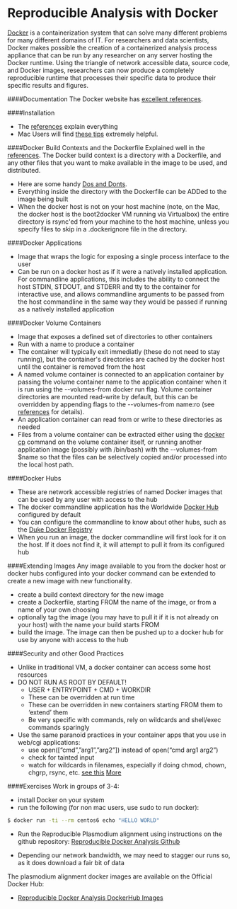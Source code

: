 Reproducible Analysis with Docker
===============================
[Docker](http://www.docker.com) is a containerization system that can solve many different problems for many different
domains of IT. For researchers and data scientists, Docker makes possible the creation of a containerized analysis
process appliance that can be run by any researcher on any server hosting the Docker runtime.  Using the triangle of
network accessible data, source code, and Docker images, researchers can now produce a completely reproducible
runtime that processes their specific data to produce their specific results and figures.

####Documentation
The Docker website has [excellent references](https://docs.docker.com/reference).

####Installation
+ The [references](https://docs.docker.com/reference/#installation) explain everything
+ Mac Users will find [these tips](http://viget.com/extend/how-to-use-docker-on-os-x-the-missing-guide) extremely helpful.

####Docker Build Contexts and the Dockerfile
Explained well in the [references](https://docs.docker.com/reference/builder/).
The Docker build context is a directory with a Dockerfile, and any other files that you want
to make available in the image to be used, and distributed.
+ Here are some handy [Dos and Donts](http://devo.ps/blog/docker-dos-and-donts/).
+ Everything inside the directory with the Dockerfile can be ADDed to the image being built
+ When the docker host is not on your host machine (note, on the Mac, the docker host is the
boot2docker VM running via Virtualbox) the entire directory is rsync'ed from your machine to the
host machine, unless you specify files to skip in a .dockerignore file in the directory.

####Docker Applications
+ Image that wraps the logic for exposing a single process interface to the user
+ Can be run on a docker host as if it were a natively installed application.  For commandline
applications, this includes the ability to connect the host STDIN, STDOUT, and STDERR and
tty to the container for interactive use, and allows commandline arguments to be passed
from the host commandline in the same way they would be passed if running as a natively
installed application

####Docker Volume Containers
+ Image that exposes a defined set of directories to other containers
+ Run with a name to produce a container
+ The container will typically exit immediatly (these do not need to stay running), but the container's directories are cached by the docker host until the container is removed from the host
+ A named volume container is connected to an application container by passing the volume container name to the application container
when it is run using the --volumes-from docker run flag.  Volume container directories are mounted read-write by default, but this can be
overridden by appending flags to the --volumes-from name:ro (see [references](https://docs.docker.com/reference/run/#volume-shared-filesystems) for details).
+ An application container can read from or write to these directories as needed
+ Files from a volume container can be extracted either using the [docker cp](https://docs.docker.com/reference/commandline/cli/#cp) command on the volume container
itself, or running another application image (possibly with /bin/bash) with the --volumes-from $name so that the files can be selectively copied and/or processed into the
local host path.

####Docker Hubs
+ These are network accessible registries of named Docker images that can be used by any user with access to the hub
+ The docker commandline application has the Worldwide [Docker Hub](https://hub.docker.com) configured by default
+ You can configure the commandline to know about other hubs, such as the [Duke Docker Registry](http://sites.duke.edu/docker/dukes-docker-image-repository/)
+ When you run an image, the docker commandline will first look for it on the host. If it does not find it, it will attempt to pull it from its configured hub

####Extending Images
Any image available to you from the docker host or docker hubs configured into your docker command can be extended to create a new image with new functionality.

+ create a build context directory for the new image
+ create a Dockerfile, starting FROM the name of the image, or from a name of your own choosing
+ optionally tag the image (you may have to pull it if it is not already on your host) with the name your build starts FROM
+ build the image.  The image can then be pushed up to a docker hub for use by anyone with access to the hub

####Security and other Good Practices
+ Unlike in traditional VM, a docker container can access some host resources
+ DO NOT RUN AS ROOT BY DEFAULT!
   +  USER + ENTRYPOINT + CMD + WORKDIR
   + These can be overridden at run time
   + These can be overridden in new containers starting FROM them to ‘extend’ them
   + Be very specific with commands, rely on wildcards and shell/exec commands sparingly
+ Use the same paranoid practices in your container apps that you use in web/cgi applications:
   + use open([“cmd”,”arg1”,”arg2”]) instead of open(“cmd arg1 arg2”)
   + check for tainted input
   + watch for wildcards in filenames, especially if doing chmod, chown, chgrp, rsync, etc. [see this](http://www.defensecode.com/public/DefenseCode_Unix_WildCards_Gone_Wild.txt)
   [More](http://opensource.com/business/14/9/security-for-docker)

####Exercises
Work in groups of 3-4:
+ install Docker on your system
+ run the following (for non mac users, use sudo to run docker):
```bash
$ docker run -ti --rm centos6 echo "HELLO WORLD"
```
+ Run the Reproducible Plasmodium alignment using instructions on the github repository:
[Reproducible Docker Analysis Github](https://github.com/dmlond/docker_bwa_aligner)

* Depending our network bandwidth, we may need to stagger our runs so, as it does download a fair bit of data

The plasmodium alignment docker images are available on the Official Docker Hub:
+ [Reproducible Docker Analysis DockerHub Images](https://registry.hub.docker.com/u/dmlond)
